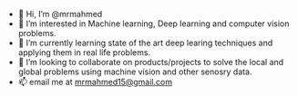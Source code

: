 - 👋 Hi, I’m @mrmahmed
- 👀 I’m interested in Machine learning, Deep learning and computer vision problems.
- 🌱 I’m currently learning state of the art deep learing techniques and applying them in real life problems.
- 💞️ I’m looking to collaborate on products/projects to solve the local and global problems using machine vision and other senosry data.
- 📫 email me at mrmahmed15@gmail.com

<!---
mrmahmed/mrmahmed is a ✨ special ✨ repository because its `README.md` (this file) appears on your GitHub profile.
You can click the Preview link to take a look at your changes.
--->
